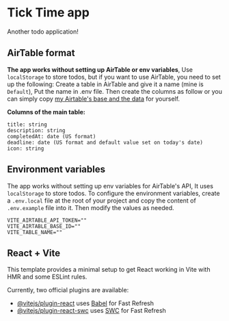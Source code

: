 # Tick Time app
Another todo application!

## AirTable format

__The app works without setting up AirTable or env variables__, Use `localStorage` to store todos, but if you want to use AirTable, you need to set up the following:
Create a table in AirTable and give it a name (mine is `Default`), Put the name in .env file. Then create the columns as follow or you can simply copy [my Airtable's base and the data](https://airtable.com/appuFZTTeaDmg0JQa/shrizRcFH1R0MRzCN) for yourself.

__Columns of the main table:__
```
title: string
description: string
completedAt: date (US format)
deadline: date (US format and default value set on today's date)
icon: string
```

## Environment variables

The app works without setting up env variables for AirTable's API, It uses `localStorage` to store todos.
To configure the environment variables, create a `.env.local` file at the root of your project and copy the content of `.env.example` file into it. Then modify the values as needed.

```env
VITE_AIRTABLE_API_TOKEN=""
VITE_AIRTABLE_BASE_ID=""
VITE_TABLE_NAME=""
```

## React + Vite

This template provides a minimal setup to get React working in Vite with HMR and some ESLint rules.

Currently, two official plugins are available:

- [@vitejs/plugin-react](https://github.com/vitejs/vite-plugin-react/blob/main/packages/plugin-react/README.md) uses [Babel](https://babeljs.io/) for Fast Refresh
- [@vitejs/plugin-react-swc](https://github.com/vitejs/vite-plugin-react-swc) uses [SWC](https://swc.rs/) for Fast Refresh
